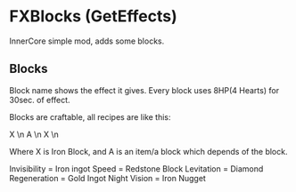 # FXBlocks (GetEffects)
InnerCore simple mod, adds some blocks.

## Blocks

Block name shows the effect it gives. Every block uses 8HP(4 Hearts) for 30sec. of effect.

Blocks are craftable, all recipes are like this:

X \n
A \n
X \n

Where X is Iron Block, and A is an item/a block which depends of the block.

Invisibility = Iron ingot
Speed = Redstone Block
Levitation = Diamond
Regeneration = Gold Ingot
Night Vision = Iron Nugget
